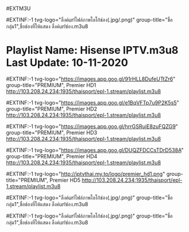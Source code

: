#EXTM3U

#EXTINF:-1 tvg-logo="ลิ้งค์urlไฟล์ภาพโลโก้ช่อง(.jpg/.png)" group-title="ชื่อกลุ่ม1",ชื่อช่องที่ให้แสดง
ลิ้งค์urlช่อง.m3u8

Playlist Name: Hisense IPTV.m3u8
Last Update: 10-11-2020
========================================

#EXTINF:-1 tvg-logo="https://images.app.goo.gl/91rHLL8DufeUTtZr6" group-title="PREMIUM", Premier HD1 http://103.208.24.234:1935/thaisport/epl-1.stream/playlist.m3u8

#EXTINF:-1 tvg-logo="https://images.app.goo.gl/e1BqVFTp7u9P2K5s5" group-title="PREMIUM", Premier HD2 http://103.208.24.234:1935/thaisport/epl-1.stream/playlist.m3u8

#EXTINF:-1 tvg-logo="https://images.app.goo.gl/hrrGSRujE8zuFQZG9" group-title="PREMIUM", Premier HD3 http://103.208.24.234:1935/thaisport/epl-1.stream/playlist.m3u8

#EXTINF:-1 tvg-logo="https://images.app.goo.gl/DUQZFDCCsTDrD538A" group-title="PREMIUM", Premier HD4 http://103.208.24.234:1935/thaisport/epl-1.stream/playlist.m3u8

#EXTINF:-1 tvg-logo="http://iptvthai.my.to/logo/premier_hd1.png" group-title="PREMIUM", Premier HD5 http://103.208.24.234:1935/thaisport/epl-1.stream/playlist.m3u8







#EXTINF:-1 tvg-logo="ลิ้งค์urlไฟล์ภาพโลโก้ช่อง(.jpg/.png)" group-title="ชื่อกลุ่ม1",ชื่อช่องที่ให้แสดง
ลิ้งค์urlช่อง.m3u8

#EXTINF:-1 tvg-logo="ลิ้งค์urlไฟล์ภาพโลโก้ช่อง(.jpg/.png)" group-title="ชื่อกลุ่ม1",ชื่อช่องที่ให้แสดง
ลิ้งค์urlช่อง.m3u8
